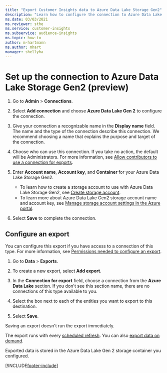 ```yaml
---
title: "Export Customer Insights data to Azure Data Lake Storage Gen2"
description: "Learn how to configure the connection to Azure Data Lake Storage Gen2."
ms.date: 03/03/2021
ms.reviewer: sthe
ms.service: customer-insights
ms.subservice: audience-insights
ms.topic: how-to
author: m-hartmann
ms.author: mhart
manager: shellyha
---
```


# Set up the connection to Azure Data Lake Storage Gen2 (preview)

1. Go to **Admin** > **Connections**.

1. Select **Add connection** and choose **Azure Data Lake Gen 2** to configure the connection.

1. Give your connection a recognizable name in the **Display name** field. The name and the type of the connection describe this connection. We recommend choosing a name that explains the purpose and target of the connection.

1. Choose who can use this connection. If you take no action, the default will be Administrators. For more information, see [Allow contributors to use a connection for exports](connections.md#allow-contributors-to-use-a-connection-for-exports).

1. Enter **Account name**, **Account key**, and **Container** for your Azure Data Lake Storage Gen2.
    - To learn how to create a storage account to use with Azure Data Lake Storage Gen2, see [Create storage account](https://docs.microsoft.com/azure/storage/blobs/create-data-lake-storage-account). 
    - To learn more about Azure Data Lake Gen2 storage account name and account key, see [Manage storage account settings in the Azure portal](https://docs.microsoft.com/azure/storage/common/storage-account-manage).

1. Select **Save** to complete the connection. 

## Configure an export

You can configure this export if you have access to a connection of this type. For more information, see [Permissions needed to configure an export](export-destinations.md#set-up-a-new-export).

1. Go to **Data** > **Exports**.

1. To create a new export, select **Add export**.

1. In the **Connection for export** field, choose a connection from the **Azure Data Lake** section. If you don't see this section name, there are no connections of this type available to you.

1. Select the box next to each of the entities you want to export to this destination.

1. Select **Save**.

Saving an export doesn't run the export immediately.

The export runs with every [scheduled refresh](system.md#schedule-tab). 
You can also [export data on demand](export-destinations.md#run-export-on-demand). 

Exported data is stored in the Azure Data Lake Gen 2 storage container you configured. 

[!INCLUDE[footer-include](../includes/footer-banner.md)]

